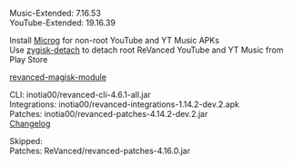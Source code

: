 Music-Extended: 7.16.53  
YouTube-Extended: 19.16.39  

Install [Microg](https://github.com/ReVanced/GmsCore/releases) for non-root YouTube and YT Music APKs  
Use [zygisk-detach](https://github.com/j-hc/zygisk-detach) to detach root ReVanced YouTube and YT Music from Play Store  

[revanced-magisk-module](https://github.com/j-hc/revanced-magisk-module)
  
CLI: inotia00/revanced-cli-4.6.1-all.jar  
Integrations: inotia00/revanced-integrations-1.14.2-dev.2.apk  
Patches: inotia00/revanced-patches-4.14.2-dev.2.jar  
[Changelog](https://github.com/inotia00/revanced-patches/releases/tag/v4.14.2-dev.2)  

Skipped:  
Patches: ReVanced/revanced-patches-4.16.0.jar    
